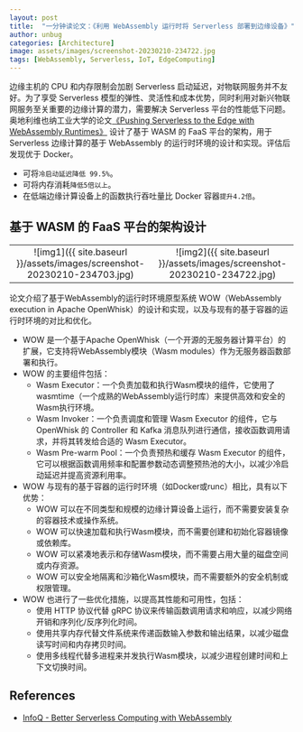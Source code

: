 ```yaml
---
layout: post
title:  "一分钟读论文：《利用 WebAssembly 运行时将 Serverless 部署到边缘设备》"
author: unbug
categories: [Architecture]
image: assets/images/screenshot-20230210-234722.jpg
tags: [WebAssembly, Serverless, IoT, EdgeComputing]
---
```

边缘主机的 CPU 和内存限制会加剧 Serverless 启动延迟，对物联网服务并不友好。为了享受 Serverless 模型的弹性、灵活性和成本优势，同时利用对新兴物联网服务至关重要的边缘计算的潜力，需要解决 Serverless 平台的性能低下问题。奥地利维也纳工业大学的论文[《Pushing Serverless to the Edge with WebAssembly Runtimes》][paper1-url] 设计了基于 WASM 的 FaaS 平台的架构，用于 Serverless 边缘计算的基于 WebAssembly 的运行时环境的设计和实现。评估后发现优于 Docker。

- 可将`冷启动延迟降低 99.5%`。
- 可将内存消耗`降低5倍以上`。
- 在低端边缘计算设备上的函数执行吞吐量比 Docker 容器`提升4.2倍`。

## 基于 WASM 的 FaaS 平台的架构设计

|                                       |                                       |
|:-------------------------------------:|:-------------------------------------:|
|![img1]({{ site.baseurl }}/assets/images/screenshot-20230210-234703.jpg)| ![img2]({{ site.baseurl }}/assets/images/screenshot-20230210-234722.jpg) |

论文介绍了基于WebAssembly的运行时环境原型系统 WOW（WebAssembly execution in Apache OpenWhisk）的设计和实现，以及与现有的基于容器的运行时环境的对比和优化。
- WOW 是一个基于Apache OpenWhisk（一个开源的无服务器计算平台）的扩展，它支持将WebAssembly模块（Wasm modules）作为无服务器函数部署和执行。
- WOW 的主要组件包括：
  - Wasm Executor：一个负责加载和执行Wasm模块的组件，它使用了 wasmtime（一个成熟的WebAssembly运行时库）来提供高效和安全的Wasm执行环境。
  - Wasm Invoker：一个负责调度和管理 Wasm Executor 的组件，它与 OpenWhisk 的 Controller 和 Kafka 消息队列进行通信，接收函数调用请求，并将其转发给合适的 Wasm Executor。
  - Wasm Pre-warm Pool：一个负责预热和缓存 Wasm Executor 的组件，它可以根据函数调用频率和配置参数动态调整预热池的大小，以减少冷启动延迟并提高资源利用率。
- WOW 与现有的基于容器的运行时环境（如Docker或runc）相比，具有以下优势：
  - WOW 可以在不同类型和规模的边缘计算设备上运行，而不需要安装复杂的容器技术或操作系统。
  - WOW 可以快速加载和执行Wasm模块，而不需要创建和初始化容器镜像或依赖库。
  - WOW 可以紧凑地表示和存储Wasm模块，而不需要占用大量的磁盘空间或内存资源。
  - WOW 可以安全地隔离和沙箱化Wasm模块，而不需要额外的安全机制或权限管理。
- WOW 也进行了一些优化措施，以提高其性能和可用性，包括：
  - 使用 HTTP 协议代替 gRPC 协议来传输函数调用请求和响应，以减少网络开销和序列化/反序列化时间。
  - 使用共享内存代替文件系统来传递函数输入参数和输出结果，以减少磁盘读写时间和内存拷贝时间。
  - 使用多线程代替多进程来并发执行Wasm模块，以减少进程创建时间和上下文切换时间。




## References
- [InfoQ - Better Serverless Computing with WebAssembly][links-1]


[paper1-url]: https://dsg.tuwien.ac.at/team/sd/papers/CCGrid_2022_P_Frangoudis_Pushing.pdf
[links-1]: https://www.infoq.com/presentations/webassembly-edge-wasi/